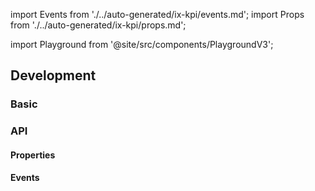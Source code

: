 import Events from './../auto-generated/ix-kpi/events.md';
import Props from './../auto-generated/ix-kpi/props.md';

import Playground from '@site/src/components/PlaygroundV3';

## Development

### Basic

<Playground name="kpi" height="28rem"></Playground>

### API

#### Properties

<Props />

#### Events

<Events />
